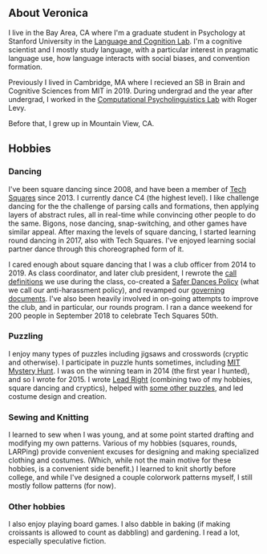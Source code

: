 ---
---
## About Veronica
I live in the Bay Area, CA where I'm a graduate student in Psychology at Stanford University in the [Language and Cognition Lab](https://langcog.stanford.edu/). I'm a cognitive scientist and I mostly study language, with a particular interest in pragmatic language use, how language interacts with social biases, and convention formation. 

Previously I lived in Cambridge, MA where I recieved an SB in Brain and Cognitive Sciences from MIT in 2019. During undergrad and the year after undergrad, I worked in the [Computational Psycholinguistics Lab](http://cpl.mit.edu/) with Roger Levy.

Before that, I grew up in Mountain View, CA. 

## Hobbies

### Dancing

I've been square dancing since 2008, and have been a member of [Tech Squares](squares.mit.edu) since 2013. I currently dance C4 (the highest level). I like challenge dancing for the the challenge of parsing calls and formations, then applying layers of abstract rules, all in real-time while convincing other people to do the same. Bigons, nose dancing, snap-switching, and other games have similar appeal. After maxing the levels of square dancing, I started learning round dancing in 2017, also with Tech Squares. I've enjoyed learning social partner dance through this choreographed form of it.

I cared enough about square dancing that I was a club officer from 2014 to 2019. As class coordinator, and later club president, I rewrote the [call definitions](http://www.mit.edu/~tech-squares/lessons/) we use during the class, co-created a [Safer Dances Policy](http://www.mit.edu/~tech-squares/govdocs/safer-dances.html) (what we call our anti-harassment policy), and revamped our [governing documents](http://www.mit.edu/~tech-squares/govdocs/). I've also been heavily involved in on-going attempts to improve the club, and in particular, our rounds program. I ran a dance weekend for 200 people in September 2018 to celebrate Tech Squares 50th. 

### Puzzling

I enjoy many types of puzzles including jigsaws and crosswords (cryptic and otherwise). I participate in puzzle hunts sometimes, including [MIT Mystery Hunt](http://www.mit.edu/~puzzle/). I was on the winning team in 2014 (the first year I hunted), and so I wrote for 2015. I wrote [Lead Right](http://web.mit.edu/puzzle/www/2015/puzzle/lead_right/) (combining two of my hobbies, square dancing and cryptics), helped with [some other puzzles](https://devjoe.appspot.com/huntindex/author/boyceveronica), and led costume design and creation. 

### Sewing and Knitting
I learned to sew when I was young, and at some point started drafting and modifying my own patterns. Various of my hobbies (squares, rounds, LARPing) provide convenient excuses for designing and making specialized clothing and costumes. (Which, while not the main motive for these hobbies, is a convenient side benefit.) I learned to knit shortly before college, and while I've designed a couple colorwork patterns myself, I still mostly follow patterns (for now). 

### Other hobbies
I also enjoy playing board games. I also dabble in baking (if making croissants is allowed to count as dabbling) and gardening. I read a lot, especially speculative fiction. 
